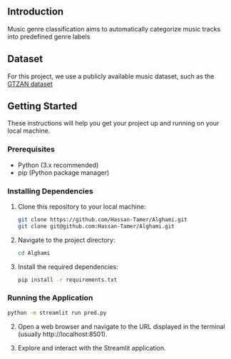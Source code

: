 ## Introduction
Music genre classification aims to automatically categorize music tracks into predefined genre labels

## Dataset
For this project, we use a publicly available music dataset, such as the [GTZAN dataset](https://www.kaggle.com/datasets/andradaolteanu/gtzan-dataset-music-genre-classification)

## Getting Started

These instructions will help you get your project up and running on your local machine.

### Prerequisites

- Python (3.x recommended)
- pip (Python package manager)

### Installing Dependencies

1. Clone this repository to your local machine:
   ```bash
   git clone https://github.com/Hassan-Tamer/Alghami.git 
   git clone git@github.com:Hassan-Tamer/Alghami.git
    ```
2. Navigate to the project directory:
    ```bash
   cd Alghami
    ```
3. Install the required dependencies:
    ```bash
   pip install -r requirements.txt
    ```
### Running the Application
```bash
python -m streamlit run pred.py
```

2. Open a web browser and navigate to the URL displayed in the terminal (usually http://localhost:8501).

3. Explore and interact with the Streamlit application.

